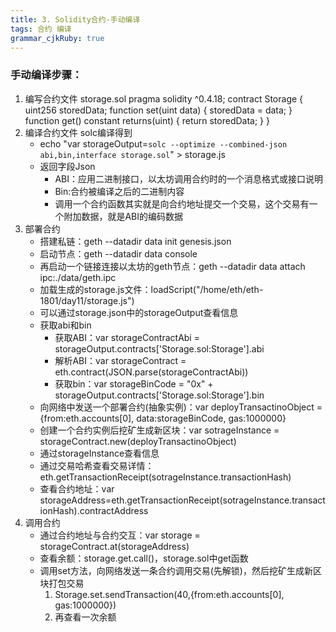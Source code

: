 ```yaml
---
title: 3. Solidity合约-手动编译 
tags: 合约 编译
grammar_cjkRuby: true
---
```


### 手动编译步骤：
 1. 编写合约文件 storage.sol 
	 pragma solidity ^0.4.18;
	 contract Storage {
		uint256 storedData;
		function set(uint data) {
			storedData = data;
		}
		function get() constant returns(uint) {
			return storedData;
		}
	}
 2. 编译合约文件 solc编译得到
	- echo "var storageOutput=`solc --optimize --combined-json abi,bin,interface storage.sol`" > storage.js
	- 返回字段Json
		- ABI：应用二进制接口，以太坊调用合约时的一个消息格式或接口说明
		- Bin:合约被编译之后的二进制内容
		- 调用一个合约函数其实就是向合约地址提交一个交易，这个交易有一个附加数据，就是ABI的编码数据
 3. 部署合约
	 - 搭建私链：geth --datadir data init genesis.json
	 - 启动节点：geth --datadir data console
	 - 再启动一个链接连接以太坊的geth节点：geth --datadir data attach ipc:./data/geth.ipc
	 - 加载生成的storage.js文件：loadScript("/home/eth/eth-1801/day11/storage.js")
	 - 可以通过storage.json中的storageOutput查看信息
	 - 获取abi和bin
		 - 获取ABI：var storageContractAbi = storageOutput.contracts['Storage.sol:Storage'].abi
		 - 解析ABI：var storageContract = eth.contract(JSON.parse(storageContractAbi))
		 - 获取bin：var storageBinCode = "0x" + storageOutput.contracts['Storage.sol:Storage'].bin
	 - 向网络中发送一个部署合约(抽象实例)：var deployTransactinoObject = {from:eth.accounts[0], data:storageBinCode, gas:1000000}
	 - 创建一个合约实例后挖矿生成新区块：var sotrageInstance = storageContract.new(deployTransactinoObject)
	- 通过storageInstance查看信息
	- 通过交易哈希查看交易详情： eth.getTransactionReceipt(sotrageInstance.transactionHash)
	- 查看合约地址：var storageAddress=eth.getTransactionReceipt(sotrageInstance.transactionHash).contractAddress
 4. 调用合约
	 - 通过合约地址与合约交互：var storage = storageContract.at(storageAddress)
	 - 查看余额：storage.get.call()，storage.sol中get函数
	 - 调用set方法，向网络发送一条合约调用交易(先解锁)，然后挖矿生成新区块打包交易
		 1.	Storage.set.sendTransaction(40,{from:eth.accounts[0], gas:1000000})
		 2.	再查看一次余额
